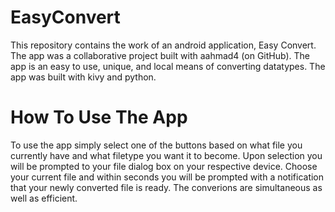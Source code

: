 # EasyConvert

This repository contains the work of an android application, Easy Convert. The app was a collaborative project built with aahmad4 (on GitHub). The app is an easy to use, unique, and local means of converting datatypes. The app was built with kivy and python. 

# How To Use The App

To use the app simply select one of the buttons based on what file you currently have and what filetype you want it to become. Upon selection you will be prompted to your file dialog box on your respective device. Choose your current file and within seconds you will be prompted with a notification that your newly converted file is ready. The converions are simultaneous as well as efficient. 

